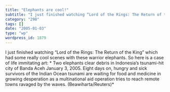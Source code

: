 ```yaml
---
title: "Elephants are cool!"
subtitle: "I just finished watching “Lord of the Rings: The Return of the King” which had some really cool scen..."
category: "298"
tags: []
date: "2005-01-03"
type: "wp"
wordpress_id: 1879
---
```

I just finished watching “Lord of the Rings: The Return of the King” which had some really cool scenes with these warrior elephants. So here is a case of life immitating art:
*
Two elephants clear debris in Indonesia’s tsunami-hit city of Banda Aceh January 3, 2005. Eight days on, hungry and sick survivors of the Indian Ocean tsunami are waiting for food and medicine in growing desperation as a multinational aid operation tries to reach remote towns ravaged by the waves. (Beawiharta/Reuters)*